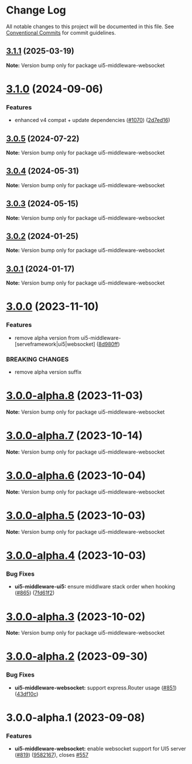 # Change Log

All notable changes to this project will be documented in this file.
See [Conventional Commits](https://conventionalcommits.org) for commit guidelines.

## [3.1.1](https://github.com/ui5-community/ui5-ecosystem-showcase/compare/ui5-middleware-websocket@3.1.0...ui5-middleware-websocket@3.1.1) (2025-03-19)

**Note:** Version bump only for package ui5-middleware-websocket





# [3.1.0](https://github.com/ui5-community/ui5-ecosystem-showcase/compare/ui5-middleware-websocket@3.0.5...ui5-middleware-websocket@3.1.0) (2024-09-06)


### Features

* enhanced v4 compat + update dependencies ([#1070](https://github.com/ui5-community/ui5-ecosystem-showcase/issues/1070)) ([2d7ed16](https://github.com/ui5-community/ui5-ecosystem-showcase/commit/2d7ed1623249febd32ecabdd2b47698f1cd968d5))





## [3.0.5](https://github.com/ui5-community/ui5-ecosystem-showcase/compare/ui5-middleware-websocket@3.0.4...ui5-middleware-websocket@3.0.5) (2024-07-22)

**Note:** Version bump only for package ui5-middleware-websocket





## [3.0.4](https://github.com/ui5-community/ui5-ecosystem-showcase/compare/ui5-middleware-websocket@3.0.3...ui5-middleware-websocket@3.0.4) (2024-05-31)

**Note:** Version bump only for package ui5-middleware-websocket





## [3.0.3](https://github.com/ui5-community/ui5-ecosystem-showcase/compare/ui5-middleware-websocket@3.0.2...ui5-middleware-websocket@3.0.3) (2024-05-15)

**Note:** Version bump only for package ui5-middleware-websocket





## [3.0.2](https://github.com/ui5-community/ui5-ecosystem-showcase/compare/ui5-middleware-websocket@3.0.1...ui5-middleware-websocket@3.0.2) (2024-01-25)

**Note:** Version bump only for package ui5-middleware-websocket





## [3.0.1](https://github.com/ui5-community/ui5-ecosystem-showcase/compare/ui5-middleware-websocket@3.0.0...ui5-middleware-websocket@3.0.1) (2024-01-17)

**Note:** Version bump only for package ui5-middleware-websocket





# [3.0.0](https://github.com/ui5-community/ui5-ecosystem-showcase/compare/ui5-middleware-websocket@3.0.0-alpha.8...ui5-middleware-websocket@3.0.0) (2023-11-10)


### Features

* remove alpha version from ui5-middleware-[serveframework|ui5|websocket] ([8d980ff](https://github.com/ui5-community/ui5-ecosystem-showcase/commit/8d980ff5f646a92c5677aca525b300d96704d069))


### BREAKING CHANGES

* remove alpha version suffix





# [3.0.0-alpha.8](https://github.com/ui5-community/ui5-ecosystem-showcase/compare/ui5-middleware-websocket@3.0.0-alpha.7...ui5-middleware-websocket@3.0.0-alpha.8) (2023-11-03)

**Note:** Version bump only for package ui5-middleware-websocket





# [3.0.0-alpha.7](https://github.com/ui5-community/ui5-ecosystem-showcase/compare/ui5-middleware-websocket@3.0.0-alpha.6...ui5-middleware-websocket@3.0.0-alpha.7) (2023-10-14)

**Note:** Version bump only for package ui5-middleware-websocket





# [3.0.0-alpha.6](https://github.com/ui5-community/ui5-ecosystem-showcase/compare/ui5-middleware-websocket@3.0.0-alpha.5...ui5-middleware-websocket@3.0.0-alpha.6) (2023-10-04)

**Note:** Version bump only for package ui5-middleware-websocket





# [3.0.0-alpha.5](https://github.com/ui5-community/ui5-ecosystem-showcase/compare/ui5-middleware-websocket@3.0.0-alpha.4...ui5-middleware-websocket@3.0.0-alpha.5) (2023-10-03)

**Note:** Version bump only for package ui5-middleware-websocket





# [3.0.0-alpha.4](https://github.com/ui5-community/ui5-ecosystem-showcase/compare/ui5-middleware-websocket@3.0.0-alpha.3...ui5-middleware-websocket@3.0.0-alpha.4) (2023-10-03)


### Bug Fixes

* **ui5-middleware-ui5:** ensure middlware stack order when hooking ([#865](https://github.com/ui5-community/ui5-ecosystem-showcase/issues/865)) ([7fd61f2](https://github.com/ui5-community/ui5-ecosystem-showcase/commit/7fd61f225b619e4b9166402122492844e02e925b))





# [3.0.0-alpha.3](https://github.com/ui5-community/ui5-ecosystem-showcase/compare/ui5-middleware-websocket@3.0.0-alpha.2...ui5-middleware-websocket@3.0.0-alpha.3) (2023-10-02)

**Note:** Version bump only for package ui5-middleware-websocket





# [3.0.0-alpha.2](https://github.com/ui5-community/ui5-ecosystem-showcase/compare/ui5-middleware-websocket@3.0.0-alpha.1...ui5-middleware-websocket@3.0.0-alpha.2) (2023-09-30)


### Bug Fixes

* **ui5-middleware-websocket:** support express.Router usage ([#851](https://github.com/ui5-community/ui5-ecosystem-showcase/issues/851)) ([43df10c](https://github.com/ui5-community/ui5-ecosystem-showcase/commit/43df10c21bb61b898331b301c21c2bb0ab22debb))





# 3.0.0-alpha.1 (2023-09-08)


### Features

* **ui5-middleware-websocket:** enable websocket support for UI5 server ([#819](https://github.com/ui5-community/ui5-ecosystem-showcase/issues/819)) ([9582167](https://github.com/ui5-community/ui5-ecosystem-showcase/commit/9582167dcf8be13df43b9966ef3af59561e1d98d)), closes [#557](https://github.com/ui5-community/ui5-ecosystem-showcase/issues/557)
